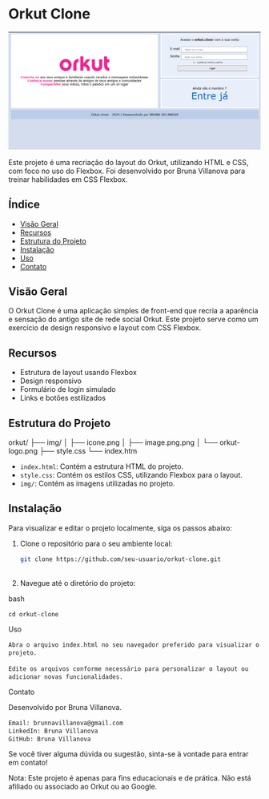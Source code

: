 # Orkut Clone

![Interface do Projeto](img/image.png)

Este projeto é uma recriação do layout do Orkut, utilizando HTML e CSS, com foco no uso do Flexbox. Foi desenvolvido por Bruna Villanova para treinar habilidades em CSS Flexbox.

## Índice

- [Visão Geral](#visão-geral)
- [Recursos](#recursos)
- [Estrutura do Projeto](#estrutura-do-projeto)
- [Instalação](#instalação)
- [Uso](#uso)
- [Contato](#contato)

## Visão Geral

O Orkut Clone é uma aplicação simples de front-end que recria a aparência e sensação do antigo site de rede social Orkut. Este projeto serve como um exercício de design responsivo e layout com CSS Flexbox.

## Recursos

- Estrutura de layout usando Flexbox
- Design responsivo
- Formulário de login simulado
- Links e botões estilizados

## Estrutura do Projeto

orkut/
├── img/
│ ├── icone.png
│ ├── image.png.png
│ └── orkut-logo.png 
├── style.css
└── index.htm


- `index.html`: Contém a estrutura HTML do projeto.
- `style.css`: Contém os estilos CSS, utilizando Flexbox para o layout.
- `img/`: Contém as imagens utilizadas no projeto.

## Instalação

Para visualizar e editar o projeto localmente, siga os passos abaixo:

1. Clone o repositório para o seu ambiente local:
   ```bash
   git clone https://github.com/seu-usuario/orkut-clone.git



2. Navegue até o diretório do projeto:

bash

    cd orkut-clone

Uso

    Abra o arquivo index.html no seu navegador preferido para visualizar o projeto.

    Edite os arquivos conforme necessário para personalizar o layout ou adicionar novas funcionalidades.

Contato

Desenvolvido por Bruna Villanova.

    Email: brunnavillanova@gmail.com
    LinkedIn: Bruna Villanova
    GitHub: Bruna Villanova

Se você tiver alguma dúvida ou sugestão, sinta-se à vontade para entrar em contato!


Nota: Este projeto é apenas para fins educacionais e de prática. Não está afiliado ou associado ao Orkut ou ao Google.